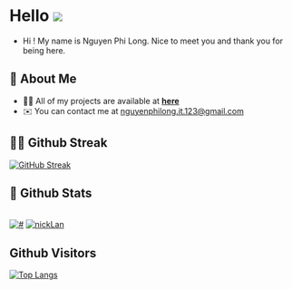 # Hello ![](https://user-images.githubusercontent.com/18350557/176309783-0785949b-9127-417c-8b55-ab5a4333674e.gif)

-  Hi ! My name is Nguyen Phi Long. Nice to meet you and thank you for being here.

## 👋 About Me

- 👨‍💻 All of my projects are available at **[here](https://github.com/NguyenPhiLongIT?tab=repositories)**
- ✉️ You can contact me at [nguyenphilong.it.123@gmail.com](mailto:nguyenphilong.it.123@gmail.com)

## 🏃‍♂️ Github Streak

  [![GitHub Streak](https://github-readme-streak-stats.herokuapp.com/?user=NguyenPhiLongIT&theme=radical)](https://github.com/DenverCoder1/github-readme-streak-stats)
## 🌟 Github Stats

  <br/>
    <a href="https://github.com/NguyenPhiLongIT"><img alt="#" src="https://github-readme-stats.vercel.app/api?username=NguyenPhiLongIT&show_icons=true&count_private=true&theme=radical&hide_border=true&bg_color=0D1117" /></a>
	<a href="https://github.com/NguyenPhiLongIT"><img src="https://github-readme-stats.vercel.app/api/top-langs/?username=NguyenPhiLongIT&hide=less&layout=compact&theme=codeSTACKr&card_width=450&card_height=600" alt="nickLan" /></a>

  <br/>

## Github Visitors

[![Top Langs](https://profile-counter.glitch.me/NguyenPhiLongIT/count.svg)](https://github.com/NguyenPhiLongIT)

